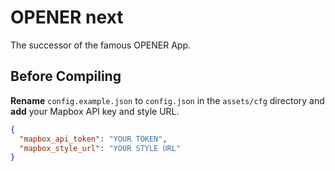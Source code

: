 # OPENER next

The successor of the famous OPENER App.


## Before Compiling

**Rename** `config.example.json` to `config.json` in the `assets/cfg` directory and **add** your Mapbox API key and style URL.

```json
{
  "mapbox_api_token": "YOUR TOKEN",
  "mapbox_style_url": "YOUR STYLE URL"
}
```
